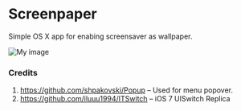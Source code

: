 Screenpaper
===========

Simple OS X app for enabing screensaver as wallpaper.

![My image](http://gergeo.se/screenshots/screenpaper.png)


### Credits
1. https://github.com/shpakovski/Popup – Used for menu popover.
2. https://github.com/iluuu1994/ITSwitch – iOS 7 UISwitch Replica
